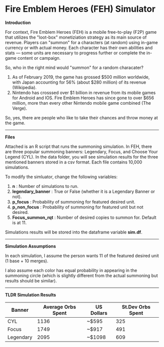 # Fire Emblem Heroes (FEH) Simulator

**Introduction**

For context, Fire Emblem Heroes (FEH) is a mobile free-to-play (F2P) game that utilizes the "loot-box" monetiziation strategy as its main source of revenue. Players can "summon" for a characters (at random) using in-game currency or with actual money. Each character has their own abilities and stats — some units are necessary to progress further or complete the in-game content or campaign.

So, who in the right mind would "summon" for a random characater? 

1. As of February 2019, the game has grossed $500 million worldwide, with Japan accounting for 56% (about $280 million) of its revenue (Wikipedia). 
2. Nintendo has crosssed over $1 billion in revenue from its mobile games for Android and IOS. Fire Emblem Heroes has since gone to over $656 million, more than every other Nintendo mobile game combined (The Verge).

So, yes, there are people who like to take their chances and throw money at the game.
___

**Files**

Attached is an R script that runs the summoning simulation. In FEH, there are three popular summoning banners: Legendary, Focus, and Choose Your Legend (CYL). In the data folder, you will see simulation results for the three mentioned banners stored in a csv format. Each file contains 10,000 simulations. 

To modify the simluator, change the following variables:

1. **n** : Number of simulations to run.
2. **legendary_banner** : True or False (whether it is a Legendary Banner or not). 
3. **p_focus** : Probability of summoning for featured desired unit.
4. **p_non_focus** : Probability of summoning for featured unit but not desired.
5. **Focus_summon_rqt** : Number of desired copies to summon for. Default is at 11. 

Simulations results will be stored into the dataframe variable **sim.df**. 
___

**Simulation Assumptions**

In each simulation, I assume the person wants 11 of the featured desired unit (1 base + 10 merges).

I also assume each color has equal probability in appearing in the summoning circle (which is slightly different from the actual summoning but results should be similar). 

___

**TLDR Simulation Results**

| Banner | Average Orbs Spent | US Dollars | St.Dev Orbs Spent |
| --- | --- | --- | --- |
| CYL | 1136 | ~$595 | 325 |
| Focus | 1749 | ~$917 | 491 |
| Legendary | 2095 | ~$1098 | 609 |

